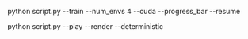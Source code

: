 python script.py --train --num_envs 4 --cuda --progress_bar --resume

python script.py --play --render --deterministic